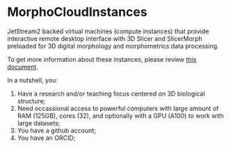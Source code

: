 # MorphoCloudInstances
JetStream2 backed virtual machines (compute instances) that provide interactive remote desktop interface with 3D Slicer and SlicerMorph preloaded for 3D digital morphology and morphometrics data processing. 

To get more information about these instances, please review [this document](https://docs.google.com/document/d/1WRds-QWnDK1MnmEhGUPyBgjE9hitiddcElAPWiAYRg4/edit#heading=h.b0yi3m7wlfk8).

In a nutshell, you:

1. Have a research and/or teaching focus centered on 3D biological structure; 
2. Need occassional access to powerful computers with large amount of RAM (125GB), cores (32), and optionally with a GPU (A100) to work with large datasets;
3. You have a github account;
4. You have an ORCID;


